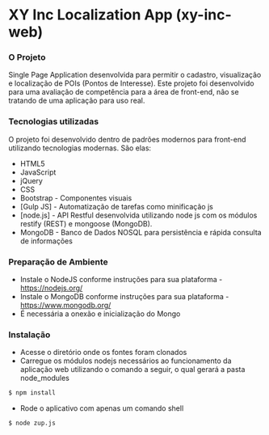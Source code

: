 # XY Inc Localization App (xy-inc-web)

### O Projeto

Single Page Application desenvolvida para permitir o cadastro, visualização e localização de POIs (Pontos de Interesse). Este projeto foi desenvolvido para uma avaliação de competência para a área de front-end, não se tratando de uma aplicação para uso real.

### Tecnologias utilizadas

O projeto foi desenvolvido dentro de padrões modernos para front-end utilizando tecnologias modernas. São elas:

* HTML5
* JavaScript
* jQuery
* CSS
* Bootstrap - Componentes visuais
* [Gulp JS] - Automatização de tarefas como minificação js
* [node.js] - API Restful desenvolvida utilizando node js com os módulos restify (REST) e mongoose (MongoDB).
* MongoDB - Banco de Dados NOSQL para persistência e rápida consulta de informações

### Preparação de Ambiente

* Instale o NodeJS conforme instruções para sua plataforma - https://nodejs.org/
* Instale o MongoDB conforme instruções para sua plataforma - https://www.mongodb.org/
* É necessária a onexão e inicialização do Mongo

### Instalação

* Acesse o diretório onde os fontes foram clonados
* Carregue os módulos nodejs necessários ao funcionamento da aplicação web utilizando o comando a seguir, o qual gerará a pasta node_modules
```sh
$ npm install
```
* Rode o aplicativo com apenas um comando shell
```sh
$ node zup.js
```
